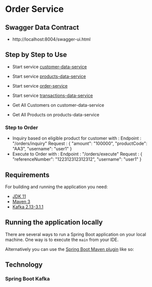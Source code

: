# Order Service

## Swagger Data Contract
- http://localhost:8004/swagger-ui.html

## Step by Step to Use
- Start service [customer-data-service](https://github.com/adisaaa23/customer-data-service.git)
- Start service [products-data-service](https://github.com/adisaaa23/products-data-service.git)
- Start service [order-service](https://github.com/adisaaa23/order-service.git)
- Start service [transactions-data-service](https://github.com/adisaaa23/transactions-data-service.git)

- Get All Customers on customer-data-service
- Get All Products on products-data-service

### Step to Order
- Inquiry based on eligible product for customer with : 
Endpoint : "/orders/inquiry"
Request : {
  "amount": "100000",
  "productCode": "AA3",
  "username": "user1"
}
- Execute to Order with :
Endpoint : "/orders/execute"
Request : {
  "referenceNumber": "122312312312312",
  "username": "user1"
}

## Requirements

For building and running the application you need:

- [JDK 11](https://www.oracle.com/java/technologies/javase-jdk11-downloads.html)
- [Maven 3](https://maven.apache.org)
- [Kafka 2.13-3.1.1](https://www.apache.org/dyn/closer.cgi?path=/kafka/3.1.1/kafka_2.13-3.1.1.tgz)

## Running the application locally

There are several ways to run a Spring Boot application on your local machine. One way is to execute the `main` from your IDE.

Alternatively you can use the [Spring Boot Maven plugin](https://docs.spring.io/spring-boot/docs/current/reference/html/build-tool-plugins-maven-plugin.html) like so:

## Technology
### Spring Boot Kafka
